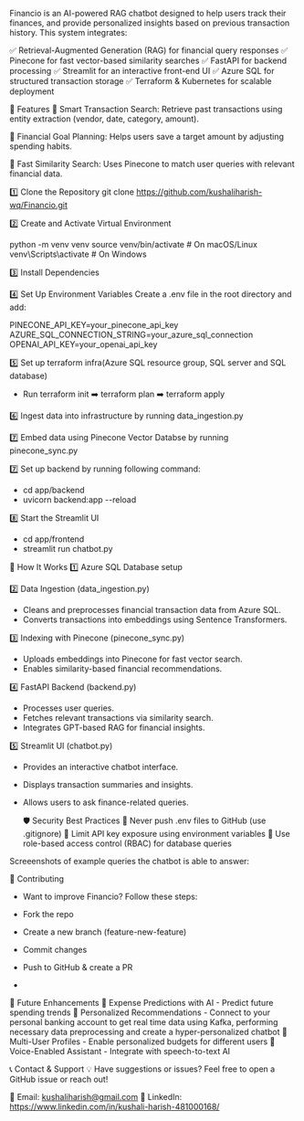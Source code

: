 Financio is an AI-powered RAG chatbot designed to help users track their finances, and provide personalized insights based on previous transaction history. This system integrates:

✅ Retrieval-Augmented Generation (RAG) for financial query responses
✅ Pinecone for fast vector-based similarity searches
✅ FastAPI for backend processing
✅ Streamlit for an interactive front-end UI
✅ Azure SQL for structured transaction storage
✅ Terraform & Kubernetes for scalable deployment

🚀 Features
🔹 Smart Transaction Search: Retrieve past transactions using entity extraction (vendor, date, category, amount).

🔹 Financial Goal Planning: Helps users save a target amount by adjusting spending habits.

🔹 Fast Similarity Search: Uses Pinecone to match user queries with relevant financial data.

1️⃣ Clone the Repository
git clone https://github.com/kushaliharish-wq/Financio.git

2️⃣ Create and Activate Virtual Environment

python -m venv venv
source venv/bin/activate   # On macOS/Linux
venv\Scripts\activate      # On Windows

3️⃣ Install Dependencies

4️⃣ Set Up Environment Variables
Create a .env file in the root directory and add:

PINECONE_API_KEY=your_pinecone_api_key
AZURE_SQL_CONNECTION_STRING=your_azure_sql_connection
OPENAI_API_KEY=your_openai_api_key

5️⃣ Set up terraform infra(Azure SQL resource group, SQL server and SQL database)
- Run terraform init ➡️ terraform plan ➡️ terraform apply

6️⃣  Ingest data into infrastructure by running data_ingestion.py

7️⃣ Embed data using Pinecone Vector Databse by running pinecone_sync.py

7️⃣ Set up backend by running following command:
- cd app/backend
- uvicorn backend:app --reload

8️⃣ Start the Streamlit UI
- cd app/frontend
- streamlit run chatbot.py

🧠 How It Works
1️⃣ Azure SQL Database setup

2️⃣  Data Ingestion (data_ingestion.py)
- Cleans and preprocesses financial transaction data from Azure SQL.
- Converts transactions into embeddings using Sentence Transformers.

3️⃣ Indexing with Pinecone (pinecone_sync.py)
- Uploads embeddings into Pinecone for fast vector search.
- Enables similarity-based financial recommendations.

4️⃣ FastAPI Backend (backend.py)
- Processes user queries.
- Fetches relevant transactions via similarity search.
- Integrates GPT-based RAG for financial insights.


5️⃣ Streamlit UI (chatbot.py)
- Provides an interactive chatbot interface.
- Displays transaction summaries and insights.
- Allows users to ask finance-related queries.

  🛡️ Security Best Practices
🔹 Never push .env files to GitHub (use .gitignore)
🔹 Limit API key exposure using environment variables
🔹 Use role-based access control (RBAC) for database queries

Screeenshots of example queries the chatbot is able to answer:

🤝 Contributing
- Want to improve Financio? Follow these steps:

- Fork the repo
- Create a new branch (feature-new-feature)
- Commit changes
- Push to GitHub & create a PR

- 
📌 Future Enhancements
🔹 Expense Predictions with AI - Predict future spending trends
🔹 Personalized Recommendations - Connect to your personal banking account to get real time data using Kafka, performing necessary data preprocessing and create a hyper-personalized chatbot
🔹 Multi-User Profiles - Enable personalized budgets for different users
🔹 Voice-Enabled Assistant - Integrate with speech-to-text AI

📞 Contact & Support
💡 Have suggestions or issues? Feel free to open a GitHub issue or reach out!

📧 Email: kushaliharish@gmail.com
🔗 LinkedIn: https://www.linkedin.com/in/kushali-harish-481000168/
